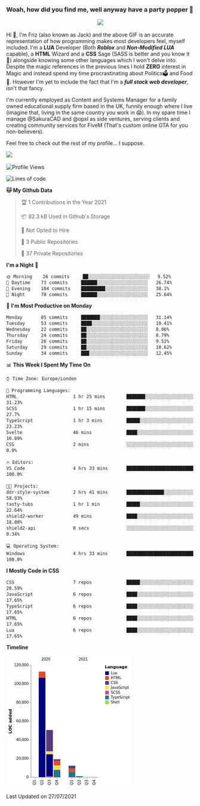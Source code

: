 ### Woah, how did you find me, well anyway have a party popper 🎉

<p align="center">
  <img  src="https://66.media.tumblr.com/d2766024a15e8c140bf20f314664eed2/d1615166bf58615c-d8/s400x600/aabc473a64edc43599d5345fd1e9e792d66ecc48.gifv">
</p>

Hi :wave:, I'm Friz (also known as Jack) and the above GIF is an accurate representation of how programming makes most developers feel, myself included. I'm a **LUA** Developer (Both ***Roblox*** and ***Non-Modified LUA*** capable), a **HTML** Wizard and a **CSS** Sage (SASS is better and you know it :pray:) alongside knowing some other languages which I won't delve into. Despite the magic references in the previous lines I hold **ZERO** interest in Magic and instead spend my time procrastinating about Politics🗳️ and Food🍔. However I'm yet to include the fact that I'm a ***full stack web developer***, isn't that fancy.

I'm currently employed as Content and Systems Manager for a family owned educational supply firm based in the UK, funnily enough where I live (imagine that, living in the same country you work in 😱). In my spare time I manage @SakuraCAD and @opxl as side ventures, serving clients and creating community services for FiveM (That's custom online GTA for you non-believers).

Feel free to check out the rest of my profile... I suppose.

<a href="https://github.com/anuraghazra/github-readme-stats">
  <img  src="https://github-readme-stats.vercel.app/api?username=JackOPXL&count_private=true&show_icons=true&theme=tokyonight" />
</a>



<!--START_SECTION:waka-->
![Profile Views](http://img.shields.io/badge/Profile%20Views-0-blue)

![Lines of code](https://img.shields.io/badge/From%20Hello%20World%20I%27ve%20Written-195571%20lines%20of%20code-blue)

**🐱 My Github Data** 

> 🏆 1 Contributions in the Year 2021
 > 
> 📦 82.3 kB Used in Github's Storage 
 > 
> 🚫 Not Opted to Hire
 > 
> 📜 3 Public Repositories 
 > 
> 🔑 37 Private Repositories  
 > 
**I'm a Night 🦉** 

```text
🌞 Morning    26 commits     ██░░░░░░░░░░░░░░░░░░░░░░░   9.52% 
🌆 Daytime    73 commits     ██████░░░░░░░░░░░░░░░░░░░   26.74% 
🌃 Evening    104 commits    █████████░░░░░░░░░░░░░░░░   38.1% 
🌙 Night      70 commits     ██████░░░░░░░░░░░░░░░░░░░   25.64%

```
📅 **I'm Most Productive on Monday** 

```text
Monday       85 commits     ███████░░░░░░░░░░░░░░░░░░   31.14% 
Tuesday      53 commits     ████░░░░░░░░░░░░░░░░░░░░░   19.41% 
Wednesday    22 commits     ██░░░░░░░░░░░░░░░░░░░░░░░   8.06% 
Thursday     24 commits     ██░░░░░░░░░░░░░░░░░░░░░░░   8.79% 
Friday       26 commits     ██░░░░░░░░░░░░░░░░░░░░░░░   9.52% 
Saturday     29 commits     ██░░░░░░░░░░░░░░░░░░░░░░░   10.62% 
Sunday       34 commits     ███░░░░░░░░░░░░░░░░░░░░░░   12.45%

```


📊 **This Week I Spent My Time On** 

```text
⌚︎ Time Zone: Europe/London

💬 Programming Languages: 
HTML                     1 hr 25 mins        ███████░░░░░░░░░░░░░░░░░░   31.23% 
SCSS                     1 hr 15 mins        ███████░░░░░░░░░░░░░░░░░░   27.7% 
TypeScript               1 hr 3 mins         █████░░░░░░░░░░░░░░░░░░░░   23.23% 
Svelte                   46 mins             ████░░░░░░░░░░░░░░░░░░░░░   16.89% 
CSS                      2 mins              ░░░░░░░░░░░░░░░░░░░░░░░░░   0.9%

🔥 Editors: 
VS Code                  4 hrs 33 mins       █████████████████████████   100.0%

🐱‍💻 Projects: 
ddr-style-system         2 hrs 41 mins       ██████████████░░░░░░░░░░░   58.93% 
tasty-tubs               1 hr 1 min          █████░░░░░░░░░░░░░░░░░░░░   22.64% 
shield2-worker           49 mins             ████░░░░░░░░░░░░░░░░░░░░░   18.08% 
shield2-api              0 secs              ░░░░░░░░░░░░░░░░░░░░░░░░░   0.34%

💻 Operating System: 
Windows                  4 hrs 33 mins       █████████████████████████   100.0%

```

**I Mostly Code in CSS** 

```text
CSS                      7 repos             █████░░░░░░░░░░░░░░░░░░░░   20.59% 
JavaScript               6 repos             ████░░░░░░░░░░░░░░░░░░░░░   17.65% 
TypeScript               6 repos             ████░░░░░░░░░░░░░░░░░░░░░   17.65% 
HTML                     6 repos             ████░░░░░░░░░░░░░░░░░░░░░   17.65% 
Lua                      6 repos             ████░░░░░░░░░░░░░░░░░░░░░   17.65%

```


**Timeline**

![Chart not found](https://raw.githubusercontent.com/JackOPXL/JackOPXL/master/charts/bar_graph.png) 


 Last Updated on 27/07/2021
<!--END_SECTION:waka-->

